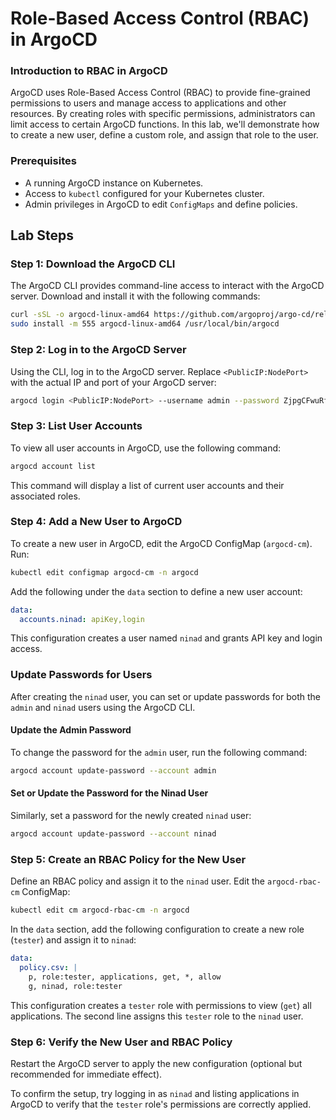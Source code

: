 # Role-Based Access Control (RBAC) in ArgoCD

### Introduction to RBAC in ArgoCD

ArgoCD uses Role-Based Access Control (RBAC) to provide fine-grained permissions to users and manage access to applications and other resources. By creating roles with specific permissions, administrators can limit access to certain ArgoCD functions. In this lab, we'll demonstrate how to create a new user, define a custom role, and assign that role to the user.

### Prerequisites

- A running ArgoCD instance on Kubernetes.
- Access to `kubectl` configured for your Kubernetes cluster.
- Admin privileges in ArgoCD to edit `ConfigMaps` and define policies.

## Lab Steps

### Step 1: Download the ArgoCD CLI

The ArgoCD CLI provides command-line access to interact with the ArgoCD server. Download and install it with the following commands:

```bash
curl -sSL -o argocd-linux-amd64 https://github.com/argoproj/argo-cd/releases/download/v2.13.0/argocd-linux-amd64
sudo install -m 555 argocd-linux-amd64 /usr/local/bin/argocd
```

### Step 2: Log in to the ArgoCD Server

Using the CLI, log in to the ArgoCD server. Replace `<PublicIP:NodePort>` with the actual IP and port of your ArgoCD server:

```bash
argocd login <PublicIP:NodePort> --username admin --password ZjpgCFwuRfd2TKpU
```

### Step 3: List User Accounts

To view all user accounts in ArgoCD, use the following command:

```bash
argocd account list
```

This command will display a list of current user accounts and their associated roles.

### Step 4: Add a New User to ArgoCD

To create a new user in ArgoCD, edit the ArgoCD ConfigMap (`argocd-cm`). Run:

```bash
kubectl edit configmap argocd-cm -n argocd
```

Add the following under the `data` section to define a new user account:

```yaml
data:
  accounts.ninad: apiKey,login
```

This configuration creates a user named `ninad` and grants API key and login access.

### Update Passwords for Users

After creating the `ninad` user, you can set or update passwords for both the `admin` and `ninad` users using the ArgoCD CLI.

#### Update the Admin Password

To change the password for the `admin` user, run the following command:

```bash
argocd account update-password --account admin 
```

#### Set or Update the Password for the Ninad User

Similarly, set a password for the newly created `ninad` user:

```bash
argocd account update-password --account ninad 
```

### Step 5: Create an RBAC Policy for the New User

Define an RBAC policy and assign it to the `ninad` user. Edit the `argocd-rbac-cm` ConfigMap:

```bash
kubectl edit cm argocd-rbac-cm -n argocd
```

In the `data` section, add the following configuration to create a new role (`tester`) and assign it to `ninad`:

```yaml
data:
  policy.csv: |
    p, role:tester, applications, get, *, allow
    g, ninad, role:tester
```

This configuration creates a `tester` role with permissions to view (`get`) all applications. The second line assigns this `tester` role to the `ninad` user.

### Step 6: Verify the New User and RBAC Policy

Restart the ArgoCD server to apply the new configuration (optional but recommended for immediate effect).

To confirm the setup, try logging in as `ninad` and listing applications in ArgoCD to verify that the `tester` role's permissions are correctly applied.

